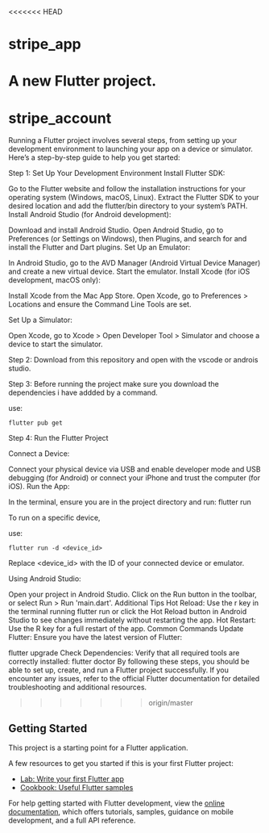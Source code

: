 <<<<<<< HEAD
# stripe_app

A new Flutter project.
=======
# stripe_account

Running a Flutter project involves several steps, from setting up your development environment to launching your app on a device or simulator. Here’s a step-by-step guide to help you get started:

Step 1: Set Up Your Development Environment Install Flutter SDK:

Go to the Flutter website and follow the installation instructions for your operating system (Windows, macOS, Linux). Extract the Flutter SDK to your desired location and add the flutter/bin directory to your system’s PATH. Install Android Studio (for Android development):

Download and install Android Studio. Open Android Studio, go to Preferences (or Settings on Windows), then Plugins, and search for and install the Flutter and Dart plugins. Set Up an Emulator:

In Android Studio, go to the AVD Manager (Android Virtual Device Manager) and create a new virtual device. Start the emulator. Install Xcode (for iOS development, macOS only):

Install Xcode from the Mac App Store. Open Xcode, go to Preferences > Locations and ensure the Command Line Tools are set.

Set Up a Simulator:

Open Xcode, go to Xcode > Open Developer Tool > Simulator and choose a device to start the simulator.

Step 2: Download from this repository and open with the vscode or androis studio.

Step 3: Before running the project make sure you download the dependencies i have addded by a command.

use:

    flutter pub get

Step 4: Run the Flutter Project

Connect a Device:

Connect your physical device via USB and enable developer mode and USB debugging (for Android) or connect your iPhone and trust the computer (for iOS). Run the App:

In the terminal, ensure you are in the project directory and run: flutter run

To run on a specific device,

use:

    flutter run -d <device_id>

Replace <device_id> with the ID of your connected device or emulator.

Using Android Studio:

Open your project in Android Studio.
Click on the Run button in the toolbar, or select Run > Run 'main.dart'.
Additional Tips Hot Reload: Use the r key in the terminal running flutter run or click the Hot Reload button in Android Studio to see changes immediately without restarting the app. Hot Restart: Use the R key for a full restart of the app. Common Commands Update Flutter: Ensure you have the latest version of Flutter:

flutter upgrade Check Dependencies: Verify that all required tools are correctly installed: flutter doctor By following these steps, you should be able to set up, create, and run a Flutter project successfully. If you encounter any issues, refer to the official Flutter documentation for detailed troubleshooting and additional resources.
>>>>>>> origin/master

## Getting Started

This project is a starting point for a Flutter application.

A few resources to get you started if this is your first Flutter project:

- [Lab: Write your first Flutter app](https://docs.flutter.dev/get-started/codelab)
- [Cookbook: Useful Flutter samples](https://docs.flutter.dev/cookbook)

For help getting started with Flutter development, view the
[online documentation](https://docs.flutter.dev/), which offers tutorials,
samples, guidance on mobile development, and a full API reference.
